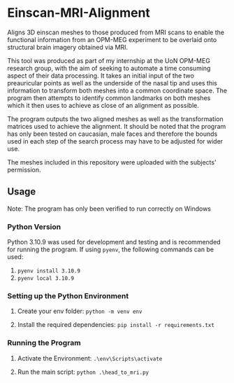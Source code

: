 # Einscan-MRI-Alignment
Aligns 3D einscan meshes to those produced from MRI scans to enable the functional information from an OPM-MEG experiment to be overlaid onto structural brain imagery obtained via MRI.

This tool was produced as part of my internship at the UoN OPM-MEG research group, with the aim of seeking to automate a time consuming aspect of their data processing. It takes an initial input of the two preauricular points as well as the underside of the nasal tip and uses this information to transform both meshes into a common coordinate space. The program then attempts to identify common landmarks on both meshes which it then uses to achieve as close of an alignment as possible. 

The program outputs the two aligned meshes as well as the transformation matrices used to achieve the alignment. It should be noted that the program has only been tested on caucasian, male faces and therefore the bounds used in each step of the search process may have to be adjusted for wider use.

The meshes included in this repository were uploaded with the subjects' permission. 

## Usage
Note: The program has only been verified to run correctly on Windows

### Python Version
Python 3.10.9 was used for development and testing and is recommended for running the program. If using `pyenv`, the following commands can be used:
1. `pyenv install 3.10.9`
2. `pyenv local 3.10.9`

### Setting up the Python Environment
1. Create your env folder: `python -m venv env`

2. Install the required dependencies: `pip install -r requirements.txt`

### Running the Program
1. Activate the Environment: `.\env\Scripts\activate`

2. Run the main script: `python .\head_to_mri.py`
